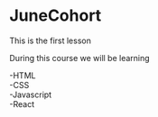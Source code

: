 # JuneCohort
This is the first lesson

During this course we will be learning

-HTML<br>
-CSS<br>
-Javascript<br>
-React<br>